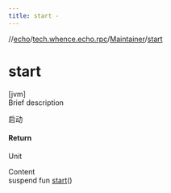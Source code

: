 ```yaml
---
title: start -
---
```

//[echo](../../index.md)/[tech.whence.echo.rpc](../index.md)/[Maintainer](index.md)/[start](start.md)



# start  
[jvm]  
Brief description  


启动



#### Return  


Unit

  
Content  
suspend fun [start](start.md)()  



